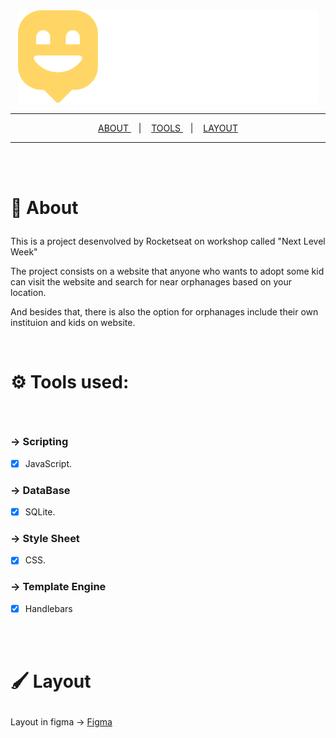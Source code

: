<div align='center'>
   
  <img src='./public/images/logo.svg'/>
  <hr/>

<a href='#about'> ABOUT </a> &nbsp;&nbsp;&nbsp;|&nbsp;&nbsp;&nbsp;
<a href='#tools'> TOOLS  </a> &nbsp;&nbsp;&nbsp;|&nbsp;&nbsp;&nbsp;
<a href='#layout'>LAYOUT </a>

</div>

<hr/>

<br/>
<br/>

# <p id='about'> 🔎 About</p>

This is a project desenvolved by Rocketseat on workshop called "Next Level Week"

The project consists on a website that anyone who wants to adopt some kid can visit the website and search for near orphanages based on your location.

And besides that, there is also the option for orphanages include their own instituion and kids on website. 

<br/>

# <p id='tools'>⚙ Tools used: </p>

<br/>

### &rarr; Scripting 

- [x] JavaScript.

### &rarr; DataBase

- [x] SQLite.

### &rarr; Style Sheet

- [x] CSS.

### &rarr; Template Engine 

- [x] Handlebars

<br/>
<br/>

# <p id='layout'>🖌 Layout </p>

Layout in figma &rarr;
<a href='https://www.figma.com/file/OYtFKRuGEFKMNgeuiOnK8j/Happy-Web-Copy?node-id=2%3A3'> Figma </a>

<br/>
